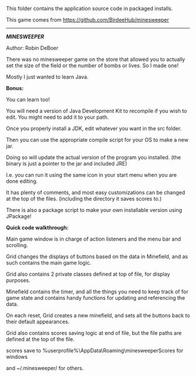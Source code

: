 This folder contains the application source code in packaged installs.

This game comes from https://github.com/BirdeeHub/minesweeper

************************************************************************************

***MINESWEEPER***

Author: Robin DeBoer

There was no minesweeper game on the store that allowed you to actually set the size of the field
or the number of bombs or lives. 
So I made one! 

Mostly I just wanted to learn Java.

**Bonus:**

You can learn too!

You will need a version of Java Development Kit to recompile if you wish to edit. You might need to add it to your path.

Once you properly install a JDK, edit whatever you want in the src folder.

Then you can use the appropriate compile script for your OS to make a new jar.

Doing so will update the actual version of the program you installed. (the binary is just a pointer to the jar and included JRE)

I.e. you can run it using the same icon in your start menu when you are done editing.

It has plenty of comments, and most easy customizations can be changed at the top of the files. (including the directory it saves scores to.)

There is also a package script to make your own installable version using JPackage!

**Quick code walkthrough:**

Main game window is in charge of action listeners and the menu bar and scrolling. 

Grid changes the displays of buttons based on the data in Minefield, and as such contains the main game logic.

Grid also contains 2 private classes defined at top of file, for display purposes.

Minefield contains the timer, and all the things you need to keep track of for game state and contains handy functions for updating and referencing the data. 

On each reset, Grid creates a new minefield, and sets all the buttons back to their default appearances.

Grid also contains scores saving logic at end of file, but the file paths are defined at the top of the file.

scores save to %userprofile%\AppData\Roaming\minesweeperScores for windows

and ~/.minesweeper/ for others.
